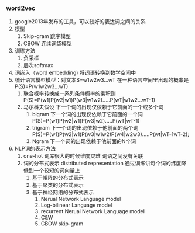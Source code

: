### word2vec
1. google2013年发布的工具，可以较好的表达词之间的关系
2. 模型
   1. Skip-gram 跳字模型
   2. CBOW 连续词袋模型
3. 训练方法
   1. 负采样
   2. 层次softmax
4. 词嵌入（word embedding) 将词语转换到数学空间中
5. 统计语言模型模型：对文本S=w1w2w3...wT 在一种语言空间里出现的概率是P(S)=P(w1w2w3...wT)
   1. 联合概率转换成一系列条件概率的乘积则 P(S)=P(w1)P(w2|w1)P(w3|w1w2).....P(wT|w1w2...wT-1)
   2. 马尔科夫假设 下一个词的出现仅依赖于它前面的一个或多个词
      1. bigram 下一个词的出现仅依赖于它前面的一个词 P(S)=P(w1)P(w2|w1)P(w3|w2).....P(wT|wT-1)
      2. trigram 下一个词的出现依赖于他前面的两个词 P(S)=P(w1)P(w2|w1)P(w3|w1w2)P(w4|w2w3).....P(wt|wT-1wT-2);
      3. Ngram 下一个词的出现依赖于他前面的N个词
6. NLP词的表示方法
   1. one-hot 词库很大的时候维度灾难 词语之间没有关联
   2. 词的分布式表示 distributed representation 通过训练讲每个词的纬度降低到一个较短的词向量上
      1. 基于矩阵的分布式表示
      2. 基于聚类的分布式表示
      3. 基于神经网络的分布式表示
         1. Nerual Network Language model
         2. Log-bilinear Language model
         3. recurrent Nerual Network Language model
         4. C&W
         5. CBOW skip-gram